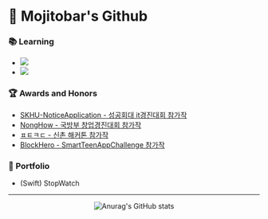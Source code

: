 # 🙇 Mojitobar's Github

### 📚 Learning
- <img src="https://img.shields.io/badge/Swift.js-FA7343?logo=Swift"/>
- <img src="https://img.shields.io/badge/Vue.js-4FC08D?logo=Vue.js"/>

### 🏆 Awards and Honors
- [SKHU-NoticeApplication - 성공회대 it경진대회 참가작](https://github.com/MojitoBar/SKHU-NoticeApplication)
- [NongHow - 국방부 창업경진대회 참가작](https://github.com/MojitoBar/NongHow)
- [ㅍㅌㅋㄷ - 신촌 해커톤 참가작](https://github.com/MojitoBar/sinchonhakerthon2018)
- [BlockHero - SmartTeenAppChallenge 참가작](https://github.com/MojitoBar/Unity_Blockhero)

### 📑 Portfolio
- (Swift) StopWatch
<hr/>
<center>

![Anurag's GitHub stats](https://github-readme-stats.vercel.app/api?username=MojitoBar&show_icons=true)

</center>
